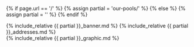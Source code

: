 {% if page.url == '/' %}
{% assign partial = 'our-pools/' %}
{% else %}
{% assign partial = '' %}
{% endif %}

<div class="small-12 large-6 column">
  <div class="row">
  {% include_relative {{ partial }}_banner.md %}
  {% include_relative {{ partial }}_addresses.md %}
  </div>
</div>
<div class="small-12 large-6 column" data-equalizer-watch>
  {% include_relative {{ partial }}_graphic.md %}
</div>
